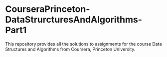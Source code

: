 # CourseraPrinceton-DataStrurcturesAndAlgorithms-Part1
This repository provides all the solutions to assignments for the course Data Structures and Algorithms from Coursera, Princeton University.
